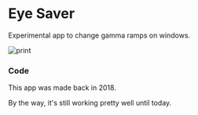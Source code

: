 # Eye Saver

Experimental app to change gamma ramps on windows.


![print](https://user-images.githubusercontent.com/2568375/126102609-ca1cf8a6-db54-47cc-8a99-0ea8acebe41b.png)


### Code
This app was made back in 2018.

By the way, it's still working pretty well until today. 
